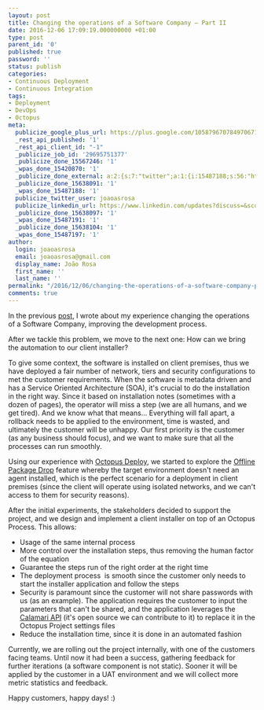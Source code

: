 ```yaml
---
layout: post
title: Changing the operations of a Software Company – Part II
date: 2016-12-06 17:09:19.000000000 +01:00
type: post
parent_id: '0'
published: true
password: ''
status: publish
categories:
- Continuous Deployment
- Continuous Integration
tags:
- Deployment
- DevOps
- Octopus
meta:
  publicize_google_plus_url: https://plus.google.com/105879670784970671735/posts/5YG2UPn5kbN
  _rest_api_published: '1'
  _rest_api_client_id: "-1"
  _publicize_job_id: '29695751377'
  _publicize_done_15567246: '1'
  _wpas_done_15420870: '1'
  _publicize_done_external: a:2:{s:7:"twitter";a:1:{i:15487188;s:56:"https://twitter.com/joaoasrosa/status/806183770172686336";}s:8:"facebook";a:1:{i:15487197;s:38:"https://facebook.com/10155012788498287";}}
  _publicize_done_15638091: '1'
  _wpas_done_15487188: '1'
  publicize_twitter_user: joaoasrosa
  publicize_linkedin_url: https://www.linkedin.com/updates?discuss=&scope=27794317&stype=M&topic=6211949463594889216&type=U&a=g-3f
  _publicize_done_15638097: '1'
  _wpas_done_15487191: '1'
  _publicize_done_15638104: '1'
  _wpas_done_15487197: '1'
author:
  login: joaoasrosa
  email: joaoasrosa@gmail.com
  display_name: João Rosa
  first_name: ''
  last_name: ''
permalink: "/2016/12/06/changing-the-operations-of-a-software-company-part-ii/"
comments: true
---
```

In the previous [post](https://joaorosa.io/2016/12/02/changing-the-operations-of-a-software-company-part-i/), I wrote about my experience changing the operations of a Software Company, improving the development process.

After we tackle this problem, we move to the next one: How can we bring the automation to our client installer?

To give some context, the software is installed on client premises, thus we have deployed a fair number of network, tiers and security configurations to met the customer requirements. When the software is metadata driven and has a Service Oriented Architecture (SOA), it's crucial to do the installation in the right way. Since it based on installation notes (sometimes with a dozen of pages), the operator will miss a step (we are all humans, and we get tired). And we know what that means... Everything will fall apart, a rollback needs to be applied to the environment, time is wasted, and ultimately the customer will be unhappy. Our first priority is the customer (as any business should focus), and we want to make sure that all the processes can run smoothly.

Using our experience with [Octopus Deploy](https://octopus.com/), we started to explore the [Offline Package Drop](http://docs.octopusdeploy.com/display/OD/Offline+Package+Drop) feature whereby the target environment doesn't need an agent installed, which is the perfect scenario for a deployment in client premises (since the client will operate using isolated networks, and we can't access to them for security reasons).

After the initial experiments, the stakeholders decided to support the project, and we design and implement a client installer on top of an Octopus Process. This allows:

*   Usage of the same internal process
*   More control over the installation steps, thus removing the human factor of the equation
*   Guarantee the steps run of the right order at the right time
*   The deployment process  is smooth since the customer only needs to start the installer application and follow the steps
*   Security is paramount since the customer will not share passwords with us (as an example). The application requires the customer to input the parameters that can't be shared, and the application leverages the [Calamari API](http://docs.octopusdeploy.com/display/OD/Calamari) (it's open source we can contribute to it) to replace it in the Octopus Project settings files
*   Reduce the installation time, since it is done in an automated fashion

Currently, we are rolling out the project internally, with one of the customers facing teams. Until now it had been a success, gathering feedback for further iterations (a software component is not static). Sooner it will be applied by the customer in a UAT environment and we will collect more metric statistics and feedback.

Happy customers, happy days! :)
